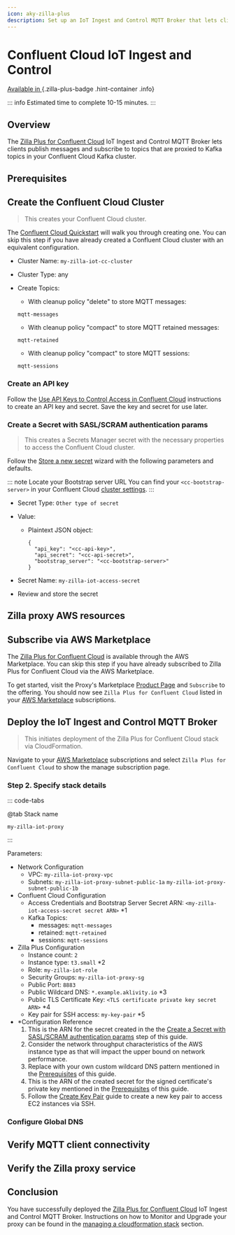 ```yaml
---
icon: aky-zilla-plus
description: Set up an IoT Ingest and Control MQTT Broker that lets clients publish messages and subscribe to topics proxied to Kafka topics in your Confluent Cloud cluster.
---
```


# Confluent Cloud IoT Ingest and Control

[Available in <ZillaPlus/>](https://www.aklivity.io/products/zilla-plus)
{.zilla-plus-badge .hint-container .info}

::: info Estimated time to complete 10-15 minutes.
:::

## Overview

The [Zilla Plus for Confluent Cloud](https://aws.amazon.com/marketplace/pp/prodview-eblxkinsqbaks) IoT Ingest and Control MQTT Broker lets clients publish messages and subscribe to topics that are proxied to Kafka topics in your Confluent Cloud Kafka cluster.

## Prerequisites

<!-- @include: @partials/iot-ingest-control/prerequisites.md  -->

## Create the Confluent Cloud Cluster

> This creates your Confluent Cloud cluster.

The [Confluent Cloud Quickstart](https://docs.confluent.io/cloud/current/get-started/index.html) will walk you through creating one. You can skip this step if you have already created a Confluent Cloud cluster with an equivalent configuration.

- Cluster Name: `my-zilla-iot-cc-cluster`
- Cluster Type: any
- Create Topics:

  - With cleanup policy "delete" to store MQTT messages:

  ```text:no-line-numbers
  mqtt-messages
  ```

  - With cleanup policy "compact" to store MQTT retained messages:

  ```text:no-line-numbers
  mqtt-retained
  ```

  - With cleanup policy "compact" to store MQTT sessions:

  ```text:no-line-numbers
  mqtt-sessions
  ```

### Create an API key

Follow the [Use API Keys to Control Access in Confluent Cloud](https://docs.confluent.io/cloud/current/access-management/authenticate/api-keys/api-keys.html) instructions to create an API key and secret. Save the key and secret for use later.

### Create a Secret with SASL/SCRAM authentication params

> This creates a Secrets Manager secret with the necessary properties to access the Confluent Cloud cluster.

Follow the [Store a new secret](https://console.aws.amazon.com/secretsmanager/newsecret) wizard with the following parameters and defaults.

::: note Locate your Bootstrap server URL
You can find your `<cc-bootstrap-server>` in your Confluent Cloud [cluster settings](https://docs.confluent.io/cloud/current/clusters/broker-config.html#cluster-settings-console).
:::

- Secret Type: `Other type of secret`
- Value:

  - Plaintext JSON object:

    ```json:no-line-numbers
    {
      "api_key": "<cc-api-key>",
      "api_secret": "<cc-api-secret>",
      "bootstrap_server": "<cc-bootstrap-server>"
    }
    ```

- Secret Name: `my-zilla-iot-access-secret`
- Review and store the secret

## Zilla proxy AWS resources

<!-- @include: @partials/iot-ingest-control/aws-resources.md  -->

## Subscribe via AWS Marketplace

The [Zilla Plus for Confluent Cloud](https://aws.amazon.com/marketplace/pp/prodview-eblxkinsqbaks) is available through the AWS Marketplace. You can skip this step if you have already subscribed to Zilla Plus for Confluent Cloud via the AWS Marketplace.

To get started, visit the Proxy's Marketplace [Product Page](https://aws.amazon.com/marketplace/pp/prodview-eblxkinsqbaks) and `Subscribe` to the offering. You should now see `Zilla Plus for Confluent Cloud` listed in your [AWS Marketplace](https://console.aws.amazon.com/marketplace) subscriptions.

## Deploy the IoT Ingest and Control MQTT Broker

> This initiates deployment of the Zilla Plus for Confluent Cloud stack via CloudFormation.

Navigate to your [AWS Marketplace](https://console.aws.amazon.com/marketplace) subscriptions and select `Zilla Plus for Confluent Cloud` to show the manage subscription page.

<!-- @include: @partials/iot-ingest-control/cf-stack/s1-launch.md  -->

### Step 2. Specify stack details

::: code-tabs

@tab Stack name

```text:no-line-numbers
my-zilla-iot-proxy
```

:::

Parameters:

- Network Configuration
  - VPC: `my-zilla-iot-proxy-vpc`
  - Subnets: `my-zilla-iot-proxy-subnet-public-1a` `my-zilla-iot-proxy-subnet-public-1b`
- Confluent Cloud Configuration
  - Access Credentials and Bootstrap Server Secret ARN: `<my-zilla-iot-access-secret secret ARN>` \*1
  - Kafka Topics:
    - messages: `mqtt-messages`
    - retained: `mqtt-retained`
    - sessions: `mqtt-sessions`
- Zilla Plus Configuration
  - Instance count: `2`
  - Instance type: `t3.small` \*2
  - Role: `my-zilla-iot-role`
  - Security Groups: `my-zilla-iot-proxy-sg`
  - Public Port: `8883`
  - Public Wildcard DNS: `*.example.aklivity.io` \*3
  - Public TLS Certificate Key: `<TLS certificate private key secret ARN>` \*4
  - Key pair for SSH access: `my-key-pair` \*5
- \*Configuration Reference
  1. This is the ARN for the secret created in the the [Create a Secret with SASL/SCRAM authentication params](#create-a-secret-with-sasl-scram-authentication-params) step of this guide.
  2. Consider the network throughput characteristics of the AWS instance type as that will impact the upper bound on network performance.
  3. Replace with your own custom wildcard DNS pattern mentioned in the [Prerequisites](#prerequisites) of this guide.
  4. This is the ARN of the created secret for the signed certificate's private key mentioned in the [Prerequisites](#prerequisites) of this guide.
  5. Follow the [Create Key Pair](../../how-tos/aws-services/create-key-pair.md) guide to create a new key pair to access EC2 instances via SSH.

<!-- @include: @partials/iot-ingest-control/cf-stack/s3-create.md  -->

### Configure Global DNS

<!-- @include: @partials/iot-ingest-control/configure-global-dns.md  -->

## Verify MQTT client connectivity

<!-- @include: @partials/iot-ingest-control/verify-mqtt-client-connectivity.md  -->

## Verify the Zilla proxy service

<!-- @include: @partials/zilla-plus-proxy/verify-zilla-plus-proxy-service.md  -->

## Conclusion

You have successfully deployed the [Zilla Plus for Confluent Cloud](https://aws.amazon.com/marketplace/pp/prodview-eblxkinsqbaks) IoT Ingest and Control MQTT Broker. Instructions on how to Monitor and Upgrade your <ZillaPlus/> proxy can be found in the [managing a cloudformation stack](../aws-services/manage-cloudformation-stack.md) section.
